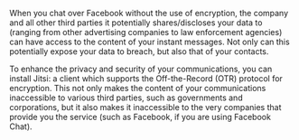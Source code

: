 ---
---
When you chat over Facebook without the use of encryption, the company and all other third parties it potentially shares/discloses your data to (ranging from other advertising companies to law enforcement agencies) can have access to the content of your instant messages. Not only can this potentially expose your data to breach, but also that of your contacts. 

To enhance the privacy and security of your communications, you can install Jitsi: a client which supports the Off-the-Record (OTR) protocol for encryption. This not only makes the content of your communications inaccessible to various third parties, such as governments and corporations, but it also makes it inaccessible to the very companies that provide you the service (such as Facebook, if you are using Facebook Chat).    
